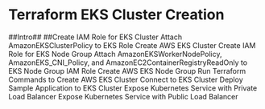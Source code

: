 # Terraform EKS Cluster Creation
##Intro##
##Create IAM Role for EKS Cluster
Attach AmazonEKSClusterPolicy to EKS Role
Create AWS EKS Cluster
Create IAM Role for EKS Node Group
Attach AmazonEKSWorkerNodePolicy, AmazonEKS_CNI_Policy, and AmazonEC2ContainerRegistryReadOnly to EKS Node Group IAM Role
Create AWS EKS Node Group
Run Terraform Commands to Create AWS EKS Cluster
Connect to EKS Cluster
Deploy Sample Application to EKS Cluster
Expose Kubernetes Service with Private Load Balancer
Expose Kubernetes Service with Public Load Balancer

